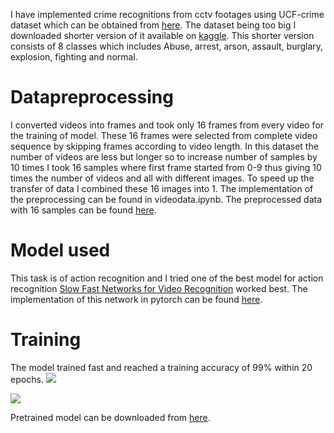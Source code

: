 I have implemented crime recognitions from cctv footages using UCF-crime dataset which can be obtained from [here](https://webpages.uncc.edu/cchen62/dataset.html). The dataset being too big I downloaded shorter version of it available on [kaggle](https://www.kaggle.com/mission-ai/crimeucfdataset). This shorter version consists of 8 classes which includes Abuse, arrest, arson, assault, burglary, explosion, fighting and normal. 

# Datapreprocessing 
I converted videos into frames and took only 16 frames from every video for the training of model. These 16 frames were selected from complete video sequence by skipping frames according to video length. In this dataset the number of videos are less but longer so to increase number of samples by 10 times I took 16 samples where first frame started from 0-9 thus giving 10 times the number of videos and all with different images. To speed up the transfer of data I combined these 16 images into 1. The implementation of the preprocessing can be found in videodata.ipynb. The preprocessed data with 16 samples can be found [here](https://drive.google.com/file/d/1vEk82F35yM9wW5qRZYPH6QDH-BLuZ2nE/view?usp=sharing).


# Model used
This task is of action recognition and I tried one of the best model for action recognition [Slow Fast Networks for Video Recognition](https://arxiv.org/pdf/1812.03982.pdf) worked best. The implementation of this network in pytorch can be found [here](https://github.com/Guocode/SlowFast-Networks). 

# Training
The model trained fast and reached a training accuracy of 99% within 20 epochs.
![](https://github.com/sanchit2843/Videoclassification/blob/master/assets/acc.png)

![](https://github.com/sanchit2843/Videoclassification/blob/master/assets/loss.png)

Pretrained model can be downloaded from [here]().
